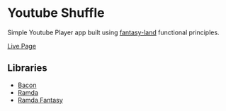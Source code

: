 # Youtube Shuffle

Simple Youtube Player app built using [fantasy-land](https://github.com/fantasyland/fantasy-land) functional principles.

[Live Page](https://nem035.github.io/youtube-monad-ish)

## Libraries

- [Bacon](https://baconjs.github.io/)
- [Ramda](ramdajs.com)
- [Ramda Fantasy](https://github.com/ramda/ramda-fantasy)
